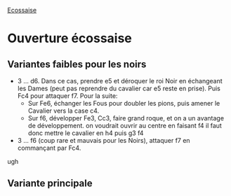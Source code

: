 <link rel="stylesheet" href="lib/style2.css">
<script src="lib/pgnv/pgnv.js"></script>

<a href="www.google.fr" class="btn btn2">Ecossaise</a>

# Ouverture écossaise
## Variantes faibles pour les noirs
- 3 ... d6. Dans ce cas, prendre e5 et déroquer le roi Noir en échangeant les Dames (peut pas reprendre du cavalier car e5 reste en prise). Puis Fc4 pour attaquer f7. Pour la suite:
    - Sur Fe6, échanger les Fous pour doubler les pions, puis amener le Cavalier vers la case c4.
    - Sur f6, développer Fe3, Cc3, faire grand roque, et on a un avantage de développement. on voudrait ouvrir au centre en faisant f4 il faut donc mettre le cavalier en h4 puis g3 f4
- 3 ... f6 (coup rare et mauvais pour les Noirs), attaquer f7 en commançant par Fc4.
<div id="board"></div>

<div id="home">ugh</div>


## Variante principale



<script>
  const $ = document.querySelector.bind(document);

  PGNV.pgnView('board',{ pgn: '1. e4 e5 2. Nf3 Nc6 3. d4 d6 (3... f6 4. Bc4) 4. dxe5 dxe5 5. Qxd8+ Kxd8 6. Bc4 f6 (6... Be6 7. Bxe6 fxe6 8. Be3) 7. Be3 Bd6 8. Nc3 a6 9. O-O-O *', pieceStyle: 'merida', locale:'fr', layout:'left', width: '1000px', boardSize: '300px'});
</script>